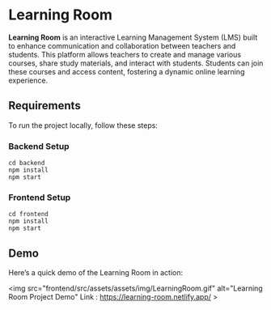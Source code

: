 <!DOCTYPE html>
<html lang="en">
<head>
  <meta charset="UTF-8">
</head>
<body>

  <h1>Learning Room</h1>

  <p>
    <strong>Learning Room</strong> is an interactive Learning Management System (LMS) built to enhance communication and collaboration between teachers and students. This platform allows teachers to create and manage various courses, share study materials, and interact with students. Students can join these courses and access content, fostering a dynamic online learning experience.
  </p>

  <h2> Requirements </h2>

  <p>To run the project locally, follow these steps:</p>

  <h3>Backend Setup</h3>
  <pre><code>cd backend
npm install
npm start</code></pre>

  <h3>Frontend Setup</h3>
  <pre><code>cd frontend
npm install
npm start</code></pre>



  <h2> Demo</h2>
  <p>Here’s a quick demo of the Learning Room in action: </p>


  <img src="frontend/src/assets/assets/img/LearningRoom.gif" alt="Learning Room Project Demo"
Link : https://learning-room.netlify.app/ >

</body>
</html>
